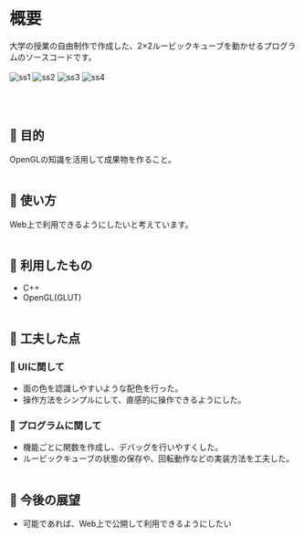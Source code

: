 # 概要
大学の授業の自由制作で作成した、2×2ルービックキューブを動かせるプログラムのソースコードです。
<br><br>
![ss1](https://github.com/ksr03/2-2_Rubik-s_Cube/assets/117695575/dc7ba71c-db69-422b-9765-a5b9c13f49d7)
![ss2](https://github.com/ksr03/2-2_Rubik-s_Cube/assets/117695575/e7e8765c-6455-494d-a707-01951357334e)
![ss3](https://github.com/ksr03/2-2_Rubik-s_Cube/assets/117695575/4e2991d2-b1b7-4b5a-b73c-5b30985dd71a)
![ss4](https://github.com/ksr03/2-2_Rubik-s_Cube/assets/117695575/300ebcfb-7b29-431e-a02f-b7506f78a7ea)

<br><br>

## 🔷 目的
OpenGLの知識を活用して成果物を作ること。
<br><br>

## 🔷 使い方
Web上で利用できるようにしたいと考えています。
<br><br>

## 🔷 利用したもの
* C++
* OpenGL(GLUT)
<br><br>

## 🔷 工夫した点

### 🔸 UIに関して
* 面の色を認識しやすいような配色を行った。
* 操作方法をシンプルにして、直感的に操作できるようにした。

### 🔸 プログラムに関して
* 機能ごとに関数を作成し、デバッグを行いやすくした。
* ルービックキューブの状態の保存や、回転動作などの実装方法を工夫した。
<br><br>

## 🔷 今後の展望
* 可能であれば、Web上で公開して利用できるようにしたい
